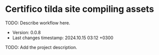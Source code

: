 <!--
@since 2024.10.06, 22:56
@changed 2024.10.06, 22:56
-->

# Certifico tilda site compiling assets

TODO: Describe workflow here.

- Version: 0.0.8
- Last changes timestamp: 2024.10.15 03:12 +0300

TODO: Add the project description.
